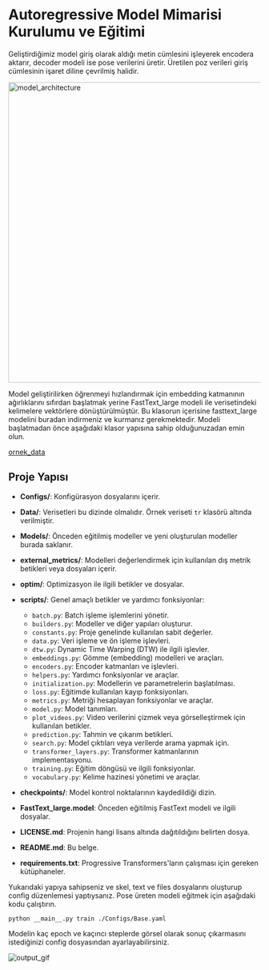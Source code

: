 # Autoregressive Model Mimarisi Kurulumu ve Eğitimi
Geliştirdiğimiz model giriş olarak aldığı metin cümlesini işleyerek encodera aktarır, decoder modeli ise pose verilerini üretir. Üretilen poz verileri giriş cümlesinin işaret diline çevrilmiş halidir.

<img src="https://github.com/user-attachments/assets/9980cb33-2947-43a8-b54d-63581d861fdd" alt="model_architecture" width="600" height="600">



Model geliştirilirken öğrenmeyi hızlandırmak için embedding katmanının ağırlıklarını sıfırdan başlatmak yerine FastText_large modeli ile verisetindeki kelimelere vektörlere dönüştürülmüştür.
Bu klasorun içerisine fasttext_large modelini buradan indirmeniz ve kurmanız gerekmektedir.
Modeli başlatmadan önce aşağıdaki klasor yapısına sahip olduğunuzadan emin olun. 




[ornek_data](https://github.com/user-attachments/assets/19e97485-69a0-4194-8a1e-fe4816a8d4ff)



## Proje Yapısı

- **Configs/**: Konfigürasyon dosyalarını içerir.
- **Data/**: Verisetleri bu dizinde olmalıdır. Örnek veriseti `tr` klasörü altında verilmiştir.
- **Models/**: Önceden eğitilmiş modeller ve yeni oluşturulan modeller burada saklanır.
- **external_metrics/**: Modelleri değerlendirmek için kullanılan dış metrik betikleri veya dosyaları içerir.
- **optim/**: Optimizasyon ile ilgili betikler ve dosyalar.
- **scripts/**: Genel amaçlı betikler ve yardımcı fonksiyonlar:
  - `batch.py`: Batch işleme işlemlerini yönetir.
  - `builders.py`: Modeller ve diğer yapıları oluşturur.
  - `constants.py`: Proje genelinde kullanılan sabit değerler.
  - `data.py`: Veri işleme ve ön işleme işlevleri.
  - `dtw.py`: Dynamic Time Warping (DTW) ile ilgili işlevler.
  - `embeddings.py`: Gömme (embedding) modelleri ve araçları.
  - `encoders.py`: Encoder katmanları ve işlevleri.
  - `helpers.py`: Yardımcı fonksiyonlar ve araçlar.
  - `initialization.py`: Modellerin ve parametrelerin başlatılması.
  - `loss.py`: Eğitimde kullanılan kayıp fonksiyonları.
  - `metrics.py`: Metriği hesaplayan fonksiyonlar ve araçlar.
  - `model.py`: Model tanımları.
  - `plot_videos.py`: Video verilerini çizmek veya görselleştirmek için kullanılan betikler.
  - `prediction.py`: Tahmin ve çıkarım betikleri.
  - `search.py`: Model çıktıları veya verilerde arama yapmak için.
  - `transformer_layers.py`: Transformer katmanlarının implementasyonu.
  - `training.py`: Eğitim döngüsü ve ilgili fonksiyonlar.
  - `vocabulary.py`: Kelime hazinesi yönetimi ve araçlar.

- **checkpoints/**: Model kontrol noktalarının kaydedildiği dizin.
- **FastText_large.model**: Önceden eğitilmiş FastText modeli ve ilgili dosyalar.
- **LICENSE.md**: Projenin hangi lisans altında dağıtıldığını belirten dosya.
- **README.md**: Bu belge.
- **requirements.txt**: Progressive Transformers'ların çalışması için gereken kütüphaneler.


Yukarıdaki yapıya sahipseniz ve skel, text ve files dosyalarını oluşturup config düzenlemesi yaptıysanız. Pose üreten modeli eğitmek için aşağıdaki kodu çalıştırın.

 ```
python __main__.py train ./Configs/Base.yaml
 ```

Modelin kaç epoch ve kaçıncı steplerde görsel olarak sonuç çıkarmasını istediğinizi config dosyasından ayarlayabilirsiniz. 

![output_gif](https://github.com/user-attachments/assets/87ac29d6-a278-4498-8512-9f98c3168229)

